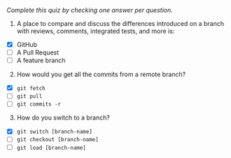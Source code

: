 *Complete this quiz by checking one answer per question.*

1. A place to compare and discuss the differences introduced on a branch with reviews, comments, integrated tests, and more is:

- [x] GitHub
- [ ] A Pull Request
- [ ] A feature branch

2. How would you get all the commits from a remote branch?

- [x] `git fetch`
- [ ] `git pull`
- [ ] `git commits -r`

3. How do you switch to a branch?
   
- [x] `git switch [branch-name]`
- [ ] `git checkout [branch-name]`
- [ ] `git load [branch-name]`
